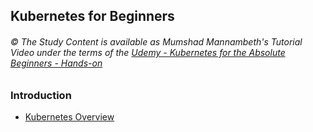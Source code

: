 
## Kubernetes for Beginners

###### © The Study Content is available as Mumshad Mannambeth's Tutorial Video under the terms of the [Udemy - Kubernetes for the Absolute Beginners - Hands-on](https://www.udemy.com/course/learn-kubernetes/)  

### Introduction
- [Kubernetes Overview](./intro.md)  
